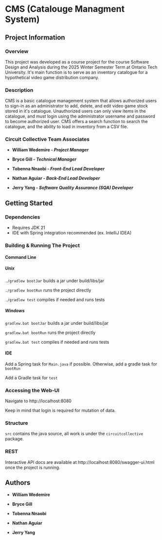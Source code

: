 # CMS (Catalouge Managment System)

## Project Information

### Overview
This project was developed as a course project for the course Software Design and Analysis during the 2025 Winter Semester Term at Ontario Tech University. It's main function is to serve as an inventory catalogue for a hypothetical video game distribution company. 

### Description
CMS is a basic catalogue management system that allows authorized users to sign-in as an administrator to add, delete, and edit video game stock stored in it's catalogue. Unauthorized users can only view items in the catalogue, and must login using the administrator username and password to become authorized user. CMS offers a search function to search the catalogue, and the ability to load in inventory from a CSV file.

### Circuit Collective Team Associates
- **William Wedemire - *Project Manager***

- **Bryce Gill - *Technical Manager***

- **Tobenna Nnaobi - *Front-End Lead Developer***

- **Nathan Aguiar - *Back-End Lead Developer***

- **Jerry Yang - *Software Quality Assurance (SQA) Developer***


## Getting Started

### Dependencies
* Requires JDK 21
* IDE with Spring integration recommended (ex. IntelliJ IDEA) 

### Building & Running The Project
#### Command Line
##### Unix
`./gradlew bootJar` builds a jar under build/libs/jar

`./gradlew bootRun` runs the project directly

`./gradlew test` compiles if needed and runs tests
##### Windows
`gradlew.bat bootJar` builds a jar under build/libs/jar

`gradlew.bat bootRun` runs the project directly

`gradlew.bat test` compiles if needed and runs tests

#### IDE
Add a Spring task for `Main.java` if possible. Otherwise, add a gradle task for `bootRun`

Add a Gradle task for `test`

### Accessing the Web-UI
Navigate to http://localhost:8080

Keep in mind that login is required for mutation of data.

### Structure
`src` contains the java source, all work is under the `circuitcollective` package.


### REST
Interactive API docs are available at http://localhost:8080/swagger-ui.html once the project is running.

## Authors
- **William Wedemire**

- **Bryce Gill**

- **Tobenna Nnaobi**

- **Nathan Aguiar**

- **Jerry Yang**
